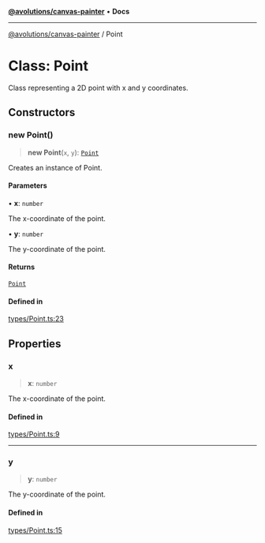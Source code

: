 [**@avolutions/canvas-painter**](../index.md) • **Docs**

***

[@avolutions/canvas-painter](../index.md) / Point

# Class: Point

Class representing a 2D point with x and y coordinates.

## Constructors

### new Point()

> **new Point**(`x`, `y`): [`Point`](Point.md)

Creates an instance of Point.

#### Parameters

• **x**: `number`

The x-coordinate of the point.

• **y**: `number`

The y-coordinate of the point.

#### Returns

[`Point`](Point.md)

#### Defined in

[types/Point.ts:23](https://github.com/avolutions/canvas-painter/blob/6b90bb252205e6c29e996b006ce2037d0b656287/src/types/Point.ts#L23)

## Properties

### x

> **x**: `number`

The x-coordinate of the point.

#### Defined in

[types/Point.ts:9](https://github.com/avolutions/canvas-painter/blob/6b90bb252205e6c29e996b006ce2037d0b656287/src/types/Point.ts#L9)

***

### y

> **y**: `number`

The y-coordinate of the point.

#### Defined in

[types/Point.ts:15](https://github.com/avolutions/canvas-painter/blob/6b90bb252205e6c29e996b006ce2037d0b656287/src/types/Point.ts#L15)
